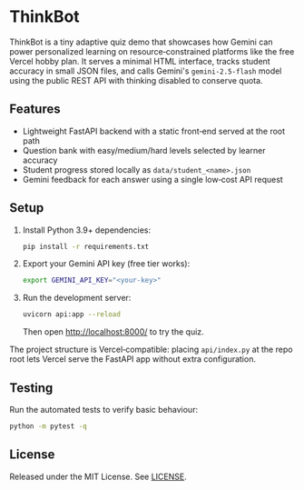 # ThinkBot

ThinkBot is a tiny adaptive quiz demo that showcases how Gemini can power
personalized learning on resource‑constrained platforms like the free Vercel
hobby plan.  It serves a minimal HTML interface, tracks student accuracy in
small JSON files, and calls Gemini's `gemini-2.5-flash` model using the public
REST API with thinking disabled to conserve quota.

## Features
- Lightweight FastAPI backend with a static front‑end served at the root path
- Question bank with easy/medium/hard levels selected by learner accuracy
- Student progress stored locally as `data/student_<name>.json`
- Gemini feedback for each answer using a single low‑cost API request

## Setup
1. Install Python 3.9+ dependencies:
   ```bash
   pip install -r requirements.txt
   ```
2. Export your Gemini API key (free tier works):
   ```bash
   export GEMINI_API_KEY="<your-key>"
   ```
3. Run the development server:
   ```bash
   uvicorn api:app --reload
   ```
   Then open [http://localhost:8000/](http://localhost:8000/) to try the quiz.

The project structure is Vercel‑compatible: placing `api/index.py` at the repo
root lets Vercel serve the FastAPI app without extra configuration.

## Testing
Run the automated tests to verify basic behaviour:
```bash
python -m pytest -q
```

## License
Released under the MIT License.  See [LICENSE](LICENSE).

